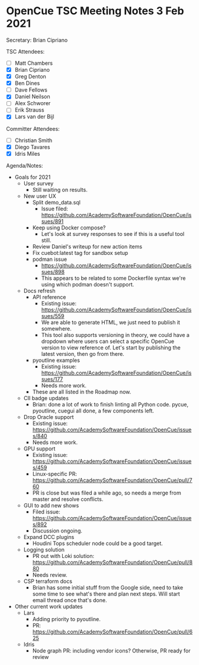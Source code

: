 # OpenCue TSC Meeting Notes 3 Feb 2021

Secretary: Brian Cipriano

TSC Attendees:

* [ ] Matt Chambers
* [x] Brian Cipriano
* [x] Greg Denton
* [x] Ben Dines
* [ ] Dave Fellows
* [x] Daniel Neilson
* [ ] Alex Schworer
* [ ] Erik Strauss
* [x] Lars van der Bijl

Committer Attendees:

* [ ] Christian Smith
* [x] Diego Tavares
* [x] Idris Miles

Agenda/Notes:

* Goals for 2021
    * User survey
        * Still waiting on results.
    * New user UX
        * Split demo_data.sql
            * Issue filed: https://github.com/AcademySoftwareFoundation/OpenCue/issues/891
        * Keep using Docker compose?
            * Let's look at survey responses to see if this is a useful tool still.
        * Review Daniel's writeup for new action items
        * Fix cuebot:latest tag for sandbox setup
        * podman issue
            * https://github.com/AcademySoftwareFoundation/OpenCue/issues/898
            * This appears to be related to some Dockerfile syntax we're using which podman doesn't
              support.
    * Docs refresh
        * API reference
            * Existing issue: https://github.com/AcademySoftwareFoundation/OpenCue/issues/559
            * We are able to generate HTML, we just need to publish it somewhere.
            * This tool also supports versioning in theory, we could have a dropdown where users can
              select a specific OpenCue version to view reference of. Let's start by publishing the
              latest version, then go from there.
        * pyoutline examples
            * Existing issue: https://github.com/AcademySoftwareFoundation/OpenCue/issues/177
            * Needs more work.
        * These are all listed in the Roadmap now.
    * CII badge updates
        * Brian: done a lot of work to finish linting all Python code. pycue, pyoutline, cuegui all
          done, a few components left.
    * Drop Oracle support
        * Existing issue: https://github.com/AcademySoftwareFoundation/OpenCue/issues/840
        * Needs more work.
    * GPU support
        * Existing issue: https://github.com/AcademySoftwareFoundation/OpenCue/issues/459
        * Linux-specific PR: https://github.com/AcademySoftwareFoundation/OpenCue/pull/760
        * PR is close but was filed a while ago, so needs a merge from master and resolve conflicts.
    * GUI to add new shows
        * Filed issue: https://github.com/AcademySoftwareFoundation/OpenCue/issues/892
        * Discussion ongoing.
    * Expand DCC plugins
        * Houdini Tops scheduler node could be a good target.
    * Logging solution
        * PR out with Loki solution: https://github.com/AcademySoftwareFoundation/OpenCue/pull/880
        * Needs review.
    * CSP terraform docs
        * Brian has some initial stuff from the Google side, need to take some time to see what's
          there and plan next steps. Will start email thread once that's done.
* Other current work updates
    * Lars
        * Adding priority to pyoutline.
        * PR: https://github.com/AcademySoftwareFoundation/OpenCue/pull/625
    * Idris
        * Node graph PR: including vendor icons? Otherwise, PR ready for review
